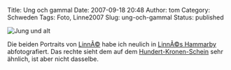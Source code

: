 Title: Ung och gammal
Date: 2007-09-18 20:48
Author: tom
Category: Schweden
Tags: Foto, Linne2007
Slug: ung-och-gammal
Status: published

![Jung und
alt](/pic/linne_portraits.jpg "Jung und alt")

Die beiden Portraits von [LinnÃ©](http://www.fiket.de/tag/linne2007)
habe ich neulich in [LinnÃ©s
Hammarby](http://www.fiket.de/2007/08/27/linnes-hammarby/)
abfotografiert. Das rechte sieht dem auf dem
[Hundert-Kronen-Schein](http://www.fiket.de/2007/05/24/lehrreiches-geld/)
sehr ähnlich, ist aber nicht dasselbe.

